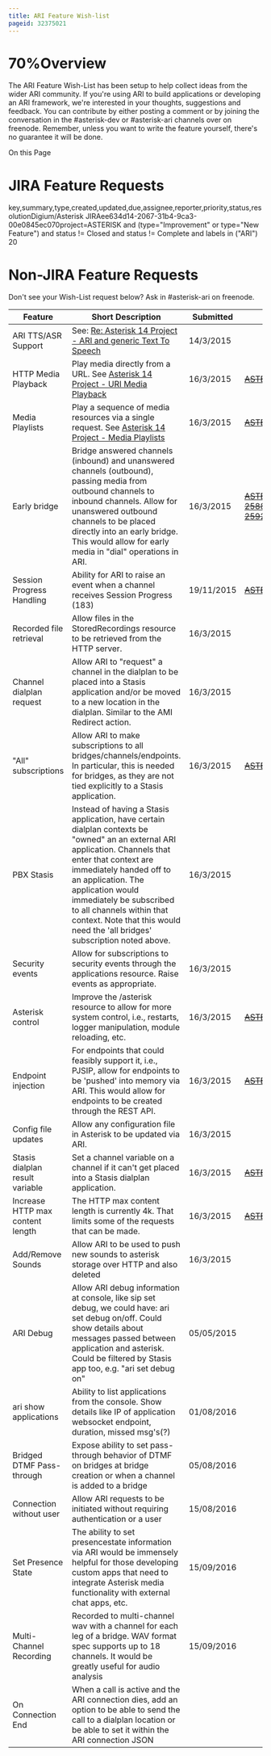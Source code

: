 ```yaml
---
title: ARI Feature Wish-list
pageid: 32375021
---
```






70%Overview
========

The ARI Feature Wish-List has been setup to help collect ideas from the wider ARI community. If you're using ARI to build applications or developing an ARI framework, we're interested in your thoughts, suggestions and feedback. You can contribute by either posting a comment or by joining the conversation in the #asterisk-dev or #asterisk-ari channels over on freenode. Remember, unless you want to write the feature yourself, there's no guarantee it will be done.

On this Page


JIRA Feature Requests
=====================

key,summary,type,created,updated,due,assignee,reporter,priority,status,resolutionDigium/Asterisk JIRAee634d14-2067-31b4-9ca3-00e0845ec070project=ASTERISK and (type="Improvement" or type="New Feature") and status != Closed and status != Complete and labels in ("ARI") 20

Non-JIRA Feature Requests
=========================

Don't see your Wish-List request below? Ask in #asterisk-ari on freenode.





| Feature | Short Description | Submitted | JIRA # | Status |
| --- | --- | --- | --- | --- |
| ARI TTS/ASR Support | See: [Re: Asterisk 14 Project - ARI and generic Text To Speech](/Asterisk+14+Project+-+ARI+and+generic+Text+To+Speech?focusedCommentId=30279243#comment-30279243) | 14/3/2015 |  |  |
| HTTP Media Playback | Play media directly from a URL. See [Asterisk 14 Project - URI Media Playback](/Asterisk-14-Project-URI-Media-Playback) | 16/3/2015 | ~~[ASTERISK-25654](https://github.com/asterisk/asterisk/issues/jira/browse/ASTERISK-25925)~~ | Done |
| Media Playlists | Play a sequence of media resources via a single request. See [Asterisk 14 Project - Media Playlists](/Asterisk-14-Project-Media-Playlists) | 16/3/2015 | ~~[ASTERISK-26022](https://gerrit.asterisk.org/#/q/topic:ASTERISK-26022 "Search for changes on this topic")~~ | Done |
| Early bridge | Bridge answered channels (inbound) and unanswered channels (outbound), passing media from outbound channels to inbound channels. Allow for unanswered outbound channels to be placed directly into an early bridge. This would allow for early media in "dial" operations in ARI. | 16/3/2015 | ~~[ASTERISK-25889](https://github.com/asterisk/asterisk/issues/jira/browse/ASTERISK-25889)~~~~[ASTERISK-25925](https://github.com/asterisk/asterisk/issues/jira/browse/ASTERISK-25925)~~ | Done |
| Session Progress Handling | Ability for ARI to raise an event when a channel receives Session Progress (183) | 19/11/2015 | ~~[ASTERISK-25925](https://github.com/asterisk/asterisk/issues/jira/browse/ASTERISK-25925)~~ | Done |
| Recorded file retrieval | Allow files in the StoredRecordings resource to be retrieved from the HTTP server. | 16/3/2015 |  |  |
| Channel dialplan request | Allow ARI to "request" a channel in the dialplan to be placed into a Stasis application and/or be moved to a new location in the dialplan. Similar to the AMI Redirect action. | 16/3/2015 |  |  |
| "All" subscriptions | Allow ARI to make subscriptions to all bridges/channels/endpoints. In particular, this is needed for bridges, as they are not tied explicitly to a Stasis application. | 16/3/2015 | ~~[ASTERISK-24870](https://github.com/asterisk/asterisk/issues/jira/browse/ASTERISK-24870)~~ | Done |
| PBX Stasis | Instead of having a Stasis application, have certain dialplan contexts be "owned" an an external ARI application. Channels that enter that context are immediately handed off to an application. The application would immediately be subscribed to all channels within that context. Note that this would need the 'all bridges' subscription noted above. | 16/3/2015 |  |  |
| Security events | Allow for subscriptions to security events through the applications resource. Raise events as appropriate. | 16/3/2015 |  |  |
| Asterisk control | Improve the /asterisk resource to allow for more system control, i.e., restarts, logger manipulation, module reloading, etc. | 16/3/2015 | ~~[ASTERISK-25173](https://github.com/asterisk/asterisk/issues/jira/browse/ASTERISK-25173)~~ | Done |
| Endpoint injection | For endpoints that could feasibly support it, i.e., PJSIP, allow for endpoints to be 'pushed' into memory via ARI. This would allow for endpoints to be created through the REST API. | 16/3/2015 | ~~[ASTERISK-25238](https://github.com/asterisk/asterisk/issues/jira/browse/ASTERISK-25238)~~ | Done |
| Config file updates | Allow any configuration file in Asterisk to be updated via ARI. | 16/3/2015 |  |  |
| Stasis dialplan result variable | Set a channel variable on a channel if it can't get placed into a Stasis dialplan application. | 16/3/2015 | ~~[ASTERISK-24802](https://github.com/asterisk/asterisk/issues/jira/browse/ASTERISK-24802)~~ | Done |
| Increase HTTP max content length | The HTTP max content length is currently 4k. That limits some of the requests that can be made. | 16/3/2015 | ~~[ASTERISK-24883](https://github.com/asterisk/asterisk/issues/jira/browse/ASTERISK-24883)~~ | Done |
| Add/Remove Sounds | Allow ARI to be used to push new sounds to asterisk storage over HTTP and also deleted | 16/3/2015 |  |  |
| ARI Debug | Allow ARI debug information at console, like sip set debug, we could have: ari set debug on/off. Could show details about messages passed between application and asterisk. Could be filtered by Stasis app too, e.g. "ari set debug <appname> on" | 05/05/2015 |  | Done |
| ari show applications | Ability to list applications from the console. Show details like IP of application websocket endpoint, duration, missed msg's(?) | 01/08/2016 |  | Done |
| Bridged DTMF Pass-through | Expose ability to set pass-through behavior of DTMF on bridges at bridge creation or when a channel is added to a bridge | 05/08/2016 |  |  |
| Connection without user | Allow ARI requests to be initiated without requiring authentication or a user | 15/08/2016 |  |  |
| Set Presence State | The ability to set presencestate information via ARI would be immensely helpful for those developing custom apps that need to integrate Asterisk media functionality with external chat apps, etc. | 15/09/2016 |  |  |
| Multi-Channel Recording | Recorded to multi-channel wav with a channel for each leg of a bridge. WAV format spec supports up to 18 channels. It would be greatly useful for audio analysis | 15/09/2016 |  |   |
| On Connection End | When a call is active and the ARI connection dies, add an option to be able to send the call to a dialplan location or be able to set it within the ARI connection JSON |  |  |  |

